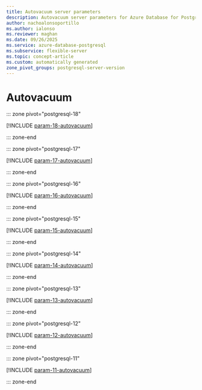 ```yaml
---
title: Autovacuum server parameters
description: Autovacuum server parameters for Azure Database for PostgreSQL flexible server.
author: nachoalonsoportillo
ms.author: ialonso
ms.reviewer: maghan
ms.date: 09/26/2025
ms.service: azure-database-postgresql
ms.subservice: flexible-server
ms.topic: concept-article
ms.custom: automatically generated
zone_pivot_groups: postgresql-server-version
---
```

# Autovacuum


::: zone pivot="postgresql-18"

[!INCLUDE [param-18-autovacuum](./includes/param-18-autovacuum.md)]

::: zone-end


::: zone pivot="postgresql-17"

[!INCLUDE [param-17-autovacuum](./includes/param-17-autovacuum.md)]

::: zone-end


::: zone pivot="postgresql-16"

[!INCLUDE [param-16-autovacuum](./includes/param-16-autovacuum.md)]

::: zone-end


::: zone pivot="postgresql-15"

[!INCLUDE [param-15-autovacuum](./includes/param-15-autovacuum.md)]

::: zone-end


::: zone pivot="postgresql-14"

[!INCLUDE [param-14-autovacuum](./includes/param-14-autovacuum.md)]

::: zone-end


::: zone pivot="postgresql-13"

[!INCLUDE [param-13-autovacuum](./includes/param-13-autovacuum.md)]

::: zone-end


::: zone pivot="postgresql-12"

[!INCLUDE [param-12-autovacuum](./includes/param-12-autovacuum.md)]

::: zone-end


::: zone pivot="postgresql-11"

[!INCLUDE [param-11-autovacuum](./includes/param-11-autovacuum.md)]

::: zone-end


